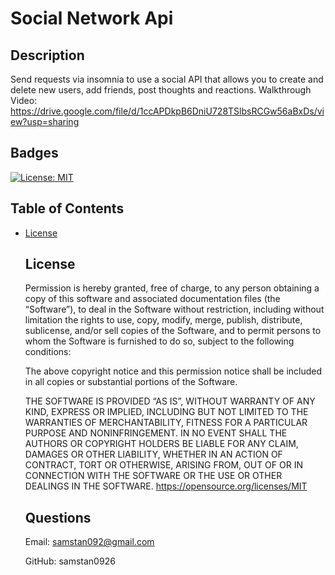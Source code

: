 # Social Network Api
  ## Description
  Send requests via insomnia to use a social API that allows you to create and delete new users, add friends, post thoughts and reactions. Walkthrough Video: https://drive.google.com/file/d/1ccAPDkpB6DniU728TSlbsRCGw56aBxDs/view?usp=sharing
  ## Badges
  [![License: MIT](https://img.shields.io/badge/License-MIT-yellow.svg)](https://opensource.org/licenses/MIT)
  ## Table of Contents

- [License](#license)
  
  ## License
  
    Permission is hereby granted, free of charge, to any person obtaining a copy of this software and associated documentation files (the “Software”), 
    to deal in the Software without restriction, including without limitation the rights to use, copy, modify, merge, publish, distribute, sublicense, 
    and/or sell copies of the Software, and to permit persons to whom the Software is furnished to do so, subject to the following conditions:

    The above copyright notice and this permission notice shall be included in all copies or substantial portions of the Software.

    THE SOFTWARE IS PROVIDED “AS IS”, WITHOUT WARRANTY OF ANY KIND, EXPRESS OR IMPLIED, INCLUDING BUT NOT LIMITED TO THE WARRANTIES OF MERCHANTABILITY, 
    FITNESS FOR A PARTICULAR PURPOSE AND NONINFRINGEMENT. IN NO EVENT SHALL THE AUTHORS OR COPYRIGHT HOLDERS BE LIABLE FOR ANY CLAIM, DAMAGES OR OTHER LIABILITY, 
    WHETHER IN AN ACTION OF CONTRACT, TORT OR OTHERWISE, ARISING FROM, OUT OF OR IN CONNECTION WITH THE SOFTWARE OR THE USE OR OTHER DEALINGS IN THE SOFTWARE.
  https://opensource.org/licenses/MIT


  ## Questions

  Email: samstan092@gmail.com

  GitHub: samstan0926
  